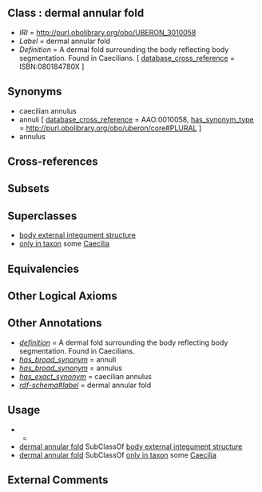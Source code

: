 
## Class : dermal annular fold

 * *IRI* = http://purl.obolibrary.org/obo/UBERON_3010058
 * *Label* = dermal annular fold
 * *Definition* = A dermal fold surrounding the body reflecting body segmentation. Found in Caecilians. [ [database_cross_reference](../../ef/oboInOwl#hasDbXref.md) = ISBN:080184780X ]

## Synonyms

 * caecilian annulus
 * annuli [ [database_cross_reference](../../ef/oboInOwl#hasDbXref.md) = AAO:0010058, [has_synonym_type](../../pe/oboInOwl#hasSynonymType.md) = http://purl.obolibrary.org/obo/uberon/core#PLURAL ]
 * annulus

## Cross-references


## Subsets


## Superclasses

 * [body external integument structure](../../UBERON/77/UBERON_3000977.md)
 * [only in taxon](../../RO/60/RO_0002160.md) some [Caecilia](../../NCBITaxon/53/NCBITaxon_43453.md)

## Equivalencies


## Other Logical Axioms


## Other Annotations

 * *[definition](../../IAO/15/IAO_0000115.md)* = A dermal fold surrounding the body reflecting body segmentation. Found in Caecilians.
 * *[has_broad_synonym](../../ym/oboInOwl#hasBroadSynonym.md)* = annuli
 * *[has_broad_synonym](../../ym/oboInOwl#hasBroadSynonym.md)* = annulus
 * *[has_exact_synonym](../../ym/oboInOwl#hasExactSynonym.md)* = caecilian annulus
 * *[rdf-schema#label](../../el/rdf-schema#label.md)* = dermal annular fold

## Usage

 * -
 * [dermal annular fold](../../UBERON/58/UBERON_3010058.md) SubClassOf [body external integument structure](../../UBERON/77/UBERON_3000977.md)
 * [dermal annular fold](../../UBERON/58/UBERON_3010058.md) SubClassOf [only in taxon](../../RO/60/RO_0002160.md) some [Caecilia](../../NCBITaxon/53/NCBITaxon_43453.md)

## External Comments

